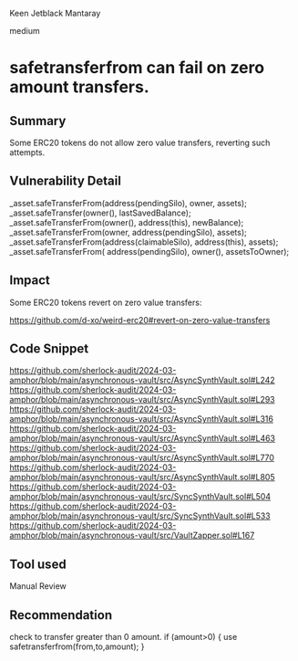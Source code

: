 Keen Jetblack Mantaray

medium

# safetransferfrom can fail on zero amount transfers.

## Summary
Some ERC20 tokens do not allow zero value transfers, reverting such attempts.
## Vulnerability Detail
 _asset.safeTransferFrom(address(pendingSilo), owner, assets);
_asset.safeTransfer(owner(), lastSavedBalance);
 _asset.safeTransferFrom(owner(), address(this), newBalance);
 _asset.safeTransferFrom(owner, address(pendingSilo), assets);
  _asset.safeTransferFrom(address(claimableSilo), address(this), assets);
  _asset.safeTransferFrom(
                address(pendingSilo), owner(), assetsToOwner);

## Impact
Some ERC20 tokens revert on zero value transfers:

https://github.com/d-xo/weird-erc20#revert-on-zero-value-transfers
## Code Snippet
https://github.com/sherlock-audit/2024-03-amphor/blob/main/asynchronous-vault/src/AsyncSynthVault.sol#L242
https://github.com/sherlock-audit/2024-03-amphor/blob/main/asynchronous-vault/src/AsyncSynthVault.sol#L293
https://github.com/sherlock-audit/2024-03-amphor/blob/main/asynchronous-vault/src/AsyncSynthVault.sol#L316
https://github.com/sherlock-audit/2024-03-amphor/blob/main/asynchronous-vault/src/AsyncSynthVault.sol#L463
https://github.com/sherlock-audit/2024-03-amphor/blob/main/asynchronous-vault/src/AsyncSynthVault.sol#L770
https://github.com/sherlock-audit/2024-03-amphor/blob/main/asynchronous-vault/src/AsyncSynthVault.sol#L805
https://github.com/sherlock-audit/2024-03-amphor/blob/main/asynchronous-vault/src/SyncSynthVault.sol#L504
https://github.com/sherlock-audit/2024-03-amphor/blob/main/asynchronous-vault/src/SyncSynthVault.sol#L533
https://github.com/sherlock-audit/2024-03-amphor/blob/main/asynchronous-vault/src/VaultZapper.sol#L167
## Tool used

Manual Review

## Recommendation
check  to transfer greater than 0 amount.
if (amount>0)
{
use safetransferfrom(from,to,amount);
}
